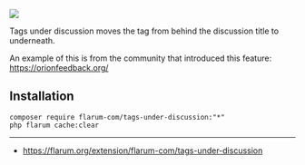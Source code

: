 ![](https://flarum.org/extension/flarum-com/tags-under-discussion/open-graph-image)

Tags under discussion moves the tag from behind the discussion title to underneath.

An example of this is from the community that introduced this feature: https://orionfeedback.org/

## Installation

```
composer require flarum-com/tags-under-discussion:"*"
php flarum cache:clear
```

---

- https://flarum.org/extension/flarum-com/tags-under-discussion
